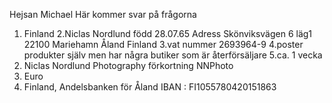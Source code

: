 Hejsan Michael 
Här kommer svar på frågorna 
1. Finland 
2.Niclas Nordlund född 28.07.65 
Adress Skönviksvägen 6 läg1 22100 Mariehamn Åland Finland 
3.vat nummer 2693964-9
4.poster produkter själv men har några butiker som är återförsäljare 
5.ca. 1 vecka 
6. Niclas Nordlund Photography förkortning NNPhoto
7. Euro 
8. Finland, Andelsbanken för Åland IBAN : FI1055780420151863